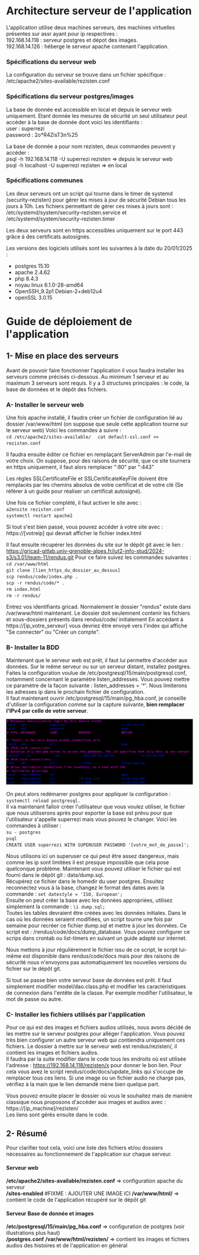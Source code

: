 # Architecture serveur de l'application
L'application utilise deux machines serveurs, des machines virtuelles présentes sur assr ayant pour ip respectives :  
192.168.14.118 : serveur postgres et dépot des images.  
192.168.14.126 : héberge le serveur apache contenant l'application.  

### Spécifications du serveur web
La configuration du serveur se trouve dans un fichier spécifique : /etc/apache2/sites-available/rezisten.conf


### Spécifications du serveur postgres/images
La base de donnée est accessible en local et depuis le serveur web uniquement. Etant donnée les mesures de sécurité
un seul utilisateur peut accéder à la base de donnée dont voici les identifiants :   
user : superrezi  
password : 2o*R4ZisT3n%25  
  
La base de donnée a pour nom rezisten, deux commandes peuvent y accéder :   
psql -h 192.168.14.118 -U superrezi rezisten => depuis le serveur web  
psql -h localhost -U superrezi rezisten  => en local  




### Spécifications communes
Les deux serveurs ont un script qui tourne dans le timer de systemd (security-rezisten) pour gérer les mises à jour
de sécurité Debian tous les jours à 10h. Les fichiers permettant de gérer ces mises à jours sont : 
/etc/systemd/system/security-rezisten.service et /etc/systemd/system/security-rezisten.timer

Les deux serveurs sont en https accessibles uniquement sur le port 443 grâce à des certificats autosignés.

Les versions des logiciels utilisés sont les suivantes à la date du 20/01/2025 :  
- postgres 15.10
- apache 2.4.62
- php 8.4.3 
- noyau linux 6.1.0-28-amd64
- OpenSSH_9.2p1 Debian-2+deb12u4 
- openSSL 3.0.15

# Guide de déploiement de l'application

## 1- Mise en place des serveurs 
Avant de pouvoir faire fonctionner l'application il vous faudra installer les serveurs comme précisés ci-dessous.
Au minimum 1 serveur et au maximum 3 serveurs sont requis. Il y a 3 structures principales : le code, la base de données et le dépôt des fichiers.

### A- Installer le serveur web
Une fois apache installé, il faudra créer un fichier de configuration lié au dossier /var/www/html (on suppose que seule cette application tourne sur le serveur web)
Voici les commandes à suivre :   
`cd /etc/apache2/sites-available/  `
`cat default-ssl.conf >> rezisten.conf`   

Il faudra ensuite éditer ce fichier en remplaçant ServerAdmin par l'e-mail de votre choix.
On suppose, pour des raisons de sécurité, que ce site tournera en https uniquement, il faut alors remplacer ":80" par ":443"

Les règles SSLCertificateFile et SSLCertificateKeyFile doivent être remplacés par les chemins absolus de votre certificat et de votre clé (Se référer à un guide pour réaliser un certificat autosigné).

Une fois ce fichier complété, il faut activer le site avec :  
`a2ensite rezisten.conf`  
`systemctl restart apache2`  

Si tout s'est bien passé, vous pouvez accéder à votre site avec : https://[votreip] qui devrait afficher le fichier index.html

Il faut ensuite récupérer les données du site sur le dépôt git avec le lien : https://gricad-gitlab.univ-grenoble-alpes.fr/iut2-info-stud/2024-s3/s3.01/team-11/rendus.git
Pour ce faire suivez les commandes suivantes : 
`cd /var/www/html`  
`git clone [lien_https_du_dossier_au_dessus]`  
`scp rendus/code/index.php .`  
`scp -r rendus/code/* .`  
`rm index.html`  
`rm -r rendus/`  

Entrez vos identifiants gricad. Normalement le dossier "rendus" existe dans /var/www/html maintenant. Le dossier doit seulemnent contenir les fichiers et sous-dossiers présents dans rendus/code/ initialement
En accédant à https://[ip_votre_serveur] vous devriez être envoyé vers l'index qui affiche "Se connecter" ou "Créer un compte".
	
### B- Installer la BDD
Maintenant que le serveur web est prêt, il faut lui permettre d'accéder aux données. Sur le même serveur ou sur un serveur distant, installez postgres. Faites la configuration voulue de /etc/postgresql/15/main/postgresql.conf, notamment concernant le paramètre listen_addresses.
Vous pouvez mettre ce paramètre de la façon suivante : listen_addresses = '*'. Nous limiterons les adresses ip dans le prochain fichier de configuration.  
Il faut maintenant ouvrir /etc/postgresql/15/main/pg_hba.conf, je conseille d'utiliser la configuration comme sur la capture suivante, **bien remplacer l'IPv4 par celle de votre serveur**.

![Config pg_hba](./config_pg_hba.png)

On peut alors redémarrer postgres pour appliquer la configuration : `systemctl reload postgresql.`  
Il va maintenant falloir créer l'utilisateur que vous voulez utiliser, le fichier que nous utiliserons après pour exporter la base est prévu pour que l'utilisateur s'appelle superrezi mais vous pouvez le changer. Voici les commandes à utiliser :  
`su - postgres`  
`psql`   
`CREATE USER superrezi WITH SUPERUSER PASSWORD '[votre_mot_de_passe]';`  

Nous utilisons ici un superuser ce qui peut être assez dangereux, mais comme les ip sont limitées il est presque impossible que cela pose quelconque problème. Maintenant vous pouvez utiliser le fichier qui est fourni dans le dépôt git : data/dump.sql.  
Récupérez ce fichier dans le homedir du user postgres. 
Ensuitez reconnectez vous à la base, changez le format des dates avec la commande : `set datestyle = 'ISO, European';`   
Ensuite on peut créer la base avec les données appropriées, utilisez simplement la commande : `\i dump.sql;`  
Toutes les tables devraient être créées avec les données initiales. Dans le cas où les données seraient modifiées, un script tourne une fois par semaine pour recréer ce fichier dump.sql et mettre à jour les données.
Ce script est : /rendus/code/docs/dump_database. Vous pouvez configurer ce scrips dans crontab ou list-timers en suivant un guide adapté sur internet.  

Nous mettons à jour régulièrement le fichier issu de ce script, le script lui-même est disponible dans rendus/code/docs mais pour des raisons de sécurité nous n'envoyons pas automatiquement les nouvelles versions
du fichier sur le dépôt git.

Si tout se passe bien votre serveur base de données est prêt. Il faut simplement modifier model/dao.class.php et modifier les caractéristiques de connexion dans l'entête de la classe. Par exemple modifier l'utilisateur, le mot de passe ou autre.  

### C- Installer les fichiers utilisés par l'application
Pour ce qui est des images et fichiers audios utilisés, nous avons décidé de les mettre sur le serveur postgres pour alléger l'application. Vous pouvez très bien configurer un autre serveur web qui contiendra uniquement ces fichiers. Le dossier à mettre sur le serveur web est rendus/rezisten/, il contient les images et fichiers audios.  
Il faudra par la suite modifier dans le code tous les endroits où est utilisée l'adresse : https://192.168.14.118/rezisten/x pour donner le bon lien. Pour cela vous avez le script rendus/code/docs/update_links qui s'occupe de remplacer tous ces liens. Si une image ou un fichier audio ne charge pas, vérifiez à la main que le lien demandé mène bien quelque part.

Vous pouvez ensuite placer le dossier où vous le souhaitez mais de manière classique nous proposons d'accéder aux images et audios avec :  
https://[ip_machine]/rezisten/  
Les liens sont gérés ensuite dans le code.

## 2- Résumé 
Pour clarifier tout cela, voici une liste des fichiers et/ou dossiers nécessaires au fonctionnement de l'application sur chaque serveur.

#### Serveur web
**/etc/apache2/sites-available/rezisten.conf** => configuration apache du serveur  
	      **/sites-enabled**
#FIXME : AJOUTER UNE IMAGE ICI
**/var/www/html/** => contient le code de l'application récupéré sur le dépôt git

#### Serveur Base de donnée et images
**/etc/postgresql/15/main/pg_hba.conf**  => configuration de postgres (voir illustrations plus haut)  
		         **/postgres.conf**
**/var/www/html/rezisten/** => contient les images et fichiers audios des histoires et de l'application en général
